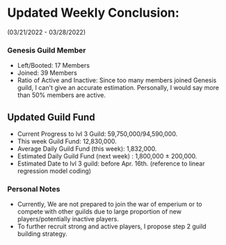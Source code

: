 # Updated Weekly Conclusion:
(03/21/2022 - 03/28/2022)
### Genesis Guild Member
 - Left/Booted: 17 Members
 - Joined: 39 Members
 - Ratio of Active and Inactive: Since too many members joined Genesis guild, I can't give an accurate estimation. Personally, I would say more than 50% members are active.
## Updated Guild Fund
 - Current Progress to lvl 3 Guild: 59,750,000/94,590,000. 
 - This week Guild Fund: 12,830,000.
 - Average Daily Guild Fund (this week): 1,832,000.
 - Estimated Daily Guild Fund (next week) : 1,800,000 ± 200,000.
 - Estimated Date to lvl 3 guild: before Apr. 16th. (reference to linear regression model coding)

### Personal Notes
 - Currently, We are not prepared to join the war of emperium or to compete with other guilds due to large proportion of new players/potentially inactive players.
 - To further recruit strong and active players, I propose step 2 guild building strategy.
